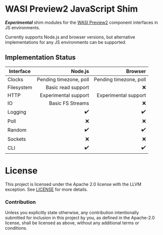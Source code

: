 # WASI Preview2 JavaScript Shim

_**Experimental**_ shim modules for the [WASI Preview2](https://github.com/bytecodealliance/preview2-prototyping) component interfaces in JS environments.

Currently supports Node.js and browser versions, but alternative implementations for any JS environments can be supported.

## Implementation Status

| Interface       | Node.js                      | Browser                      |
| --------------- | ----------------------------:|-----------------------------:|
| Clocks          | Pending timezone, poll       | Pending timezone, poll       |
| Filesystem      | Basic read support           | :x:                          |
| HTTP            | Experimental support         | Experimental support         |
| IO              | Basic FS Streams             | :x:                          |
| Logging         | :heavy_check_mark:           | :heavy_check_mark:           |
| Poll            | :x:                          | :x:                          |
| Random          | :heavy_check_mark:           | :heavy_check_mark:           |
| Sockets         | :x:                          | :x:                          |
| CLI             | :heavy_check_mark:           | :heavy_check_mark:           |

# License

This project is licensed under the Apache 2.0 license with the LLVM exception.
See [LICENSE](LICENSE) for more details.

### Contribution

Unless you explicitly state otherwise, any contribution intentionally submitted
for inclusion in this project by you, as defined in the Apache-2.0 license,
shall be licensed as above, without any additional terms or conditions.
